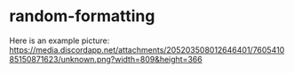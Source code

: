 # random-formatting
Here is an example picture: https://media.discordapp.net/attachments/205203508012646401/760541085150871623/unknown.png?width=809&height=366
